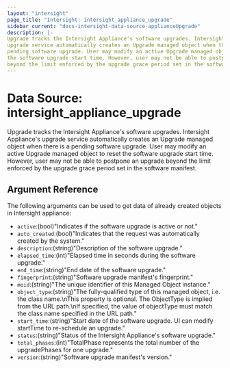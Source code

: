 ```yaml
---
layout: "intersight"
page_title: "Intersight: intersight_appliance_upgrade"
sidebar_current: "docs-intersight-data-source-applianceUpgrade"
description: |-
Upgrade tracks the Intersight Appliance's software upgrades. Intersight Appliance's
upgrade service automatically creates an Upgrade managed object when there is a
pending software upgrade. User may modify an active Upgrade managed object to reset
the software upgrade start time. However, user may not be able to postpone an upgrade
beyond the limit enforced by the upgrade grace period set in the software manifest.
---
```


# Data Source: intersight_appliance_upgrade
Upgrade tracks the Intersight Appliance's software upgrades. Intersight Appliance's
upgrade service automatically creates an Upgrade managed object when there is a
pending software upgrade. User may modify an active Upgrade managed object to reset
the software upgrade start time. However, user may not be able to postpone an upgrade
beyond the limit enforced by the upgrade grace period set in the software manifest.
## Argument Reference
The following arguments can be used to get data of already created objects in Intersight appliance:
* `active`:(bool)"Indicates if the software upgrade is active or not."
* `auto_created`:(bool)"Indicates that the request was automatically created by the system."
* `description`:(string)"Description of the software upgrade."
* `elapsed_time`:(int)"Elapsed time in seconds during the software upgrade."
* `end_time`:(string)"End date of the software upgrade."
* `fingerprint`:(string)"Software upgrade manifest's fingerprint."
* `moid`:(string)"The unique identifier of this Managed Object instance."
* `object_type`:(string)"The fully-qualified type of this managed object, i.e. the class name.\nThis property is optional. The ObjectType is implied from the URL path.\nIf specified, the value of objectType must match the class name specified in the URL path."
* `start_time`:(string)"Start date of the software upgrade. UI can modify startTime to re-schedule an upgrade."
* `status`:(string)"Status of the Intersight Appliance's software upgrade."
* `total_phases`:(int)"TotalPhase represents the total number of the upgradePhases for one upgrade."
* `version`:(string)"Software upgrade manifest's version."
